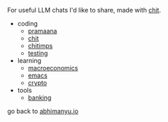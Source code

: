 For useful LLM chats I'd like to share, made with [chit](https://github.com/abhimanyupallavisudhir/chit).

- coding
  - [pramaana](public/coding/pramaana.html)
  - [chit](public/coding/chit.html)
  - [chitimps](public/coding/chitimps.html)
  - [testing](public/coding/testing.html)
- learning
  - [macroeconomics](public/learning/macroeconomics.html)
  - [emacs](public/learning/emacs.html)
  - [crypto](public/learning/crypto.html)
- tools
  - [banking](public/tools/banking.html)

go back to [abhimanyu.io](https://abhimanyu.io)